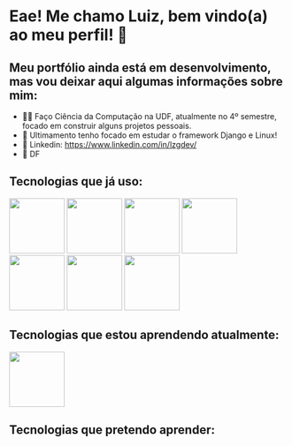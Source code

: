 # Eae! Me chamo Luiz, bem vindo(a) ao meu perfil! 👋
## Meu portfólio ainda está em desenvolvimento, mas vou deixar aqui algumas informações sobre mim:

- 👨‍🎓 Faço Ciência da Computação na UDF, atualmente no 4º semestre, focado em construir alguns projetos pessoais.
- 🐍 Ultimamento tenho focado em estudar o framework Django e Linux!
- 🔗 Linkedin: https://www.linkedin.com/in/lzgdev/
- 📍 DF

## Tecnologias que já uso: 
<img height='100px' width='100px' src="https://cdn.jsdelivr.net/gh/devicons/devicon@latest/icons/python/python-original.svg" /> <img height='100px' width='100px' src="https://cdn.jsdelivr.net/gh/devicons/devicon@latest/icons/django/django-plain-wordmark.svg" /> <img height='100px' width='100px' src="https://cdn.jsdelivr.net/gh/devicons/devicon@latest/icons/react/react-original-wordmark.svg" />  <img height='100px' width='100px' src="https://cdn.jsdelivr.net/gh/devicons/devicon@latest/icons/nodejs/nodejs-original-wordmark.svg" /> <img height='100px' width='100px' src="https://cdn.jsdelivr.net/gh/devicons/devicon@latest/icons/git/git-original.svg" />  <img height='100px' width='100px' src="https://cdn.jsdelivr.net/gh/devicons/devicon@latest/icons/linux/linux-original.svg" /> <img height='100px' width='100px' src="https://cdn.jsdelivr.net/gh/devicons/devicon@latest/icons/mysql/mysql-plain-wordmark.svg" />



## Tecnologias que estou aprendendo atualmente: 
<img height='100px' width='100px' src="https://cdn.jsdelivr.net/gh/devicons/devicon@latest/icons/java/java-original-wordmark.svg" />
          
          
          
## Tecnologias que pretendo aprender:

